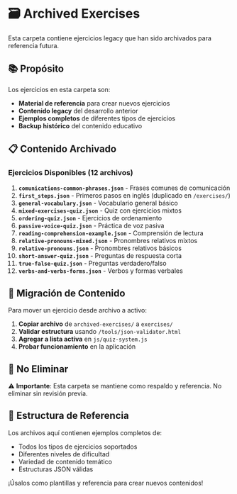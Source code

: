 # 🗃️ Archived Exercises

Esta carpeta contiene ejercicios legacy que han sido archivados para referencia futura.

## 📚 Propósito

Los ejercicios en esta carpeta son:
- **Material de referencia** para crear nuevos ejercicios
- **Contenido legacy** del desarrollo anterior
- **Ejemplos completos** de diferentes tipos de ejercicios
- **Backup histórico** del contenido educativo

## 📋 Contenido Archivado

### Ejercicios Disponibles (12 archivos)

1. **`comunications-common-phrases.json`** - Frases comunes de comunicación
2. **`first_steps.json`** - Primeros pasos en inglés (duplicado en `/exercises/`)
3. **`general-vocabulary.json`** - Vocabulario general básico
4. **`mixed-exercises-quiz.json`** - Quiz con ejercicios mixtos
5. **`ordering-quiz.json`** - Ejercicios de ordenamiento
6. **`passive-voice-quiz.json`** - Práctica de voz pasiva
7. **`reading-comprehension-example.json`** - Comprensión de lectura
8. **`relative-pronouns-mixed.json`** - Pronombres relativos mixtos
9. **`relative-pronouns.json`** - Pronombres relativos básicos
10. **`short-answer-quiz.json`** - Preguntas de respuesta corta
11. **`true-false-quiz.json`** - Preguntas verdadero/falso
12. **`verbs-and-verbs-forms.json`** - Verbos y formas verbales

## 🔄 Migración de Contenido

Para mover un ejercicio desde archivo a activo:

1. **Copiar archivo** de `archived-exercises/` a `exercises/`
2. **Validar estructura** usando `/tools/json-validator.html`
3. **Agregar a lista activa** en `js/quiz-system.js`
4. **Probar funcionamiento** en la aplicación

## 🚫 No Eliminar

⚠️ **Importante**: Esta carpeta se mantiene como respaldo y referencia. No eliminar sin revisión previa.

## 📖 Estructura de Referencia

Los archivos aquí contienen ejemplos completos de:
- Todos los tipos de ejercicios soportados
- Diferentes niveles de dificultad
- Variedad de contenido temático
- Estructuras JSON válidas

¡Úsalos como plantillas y referencia para crear nuevos contenidos!
